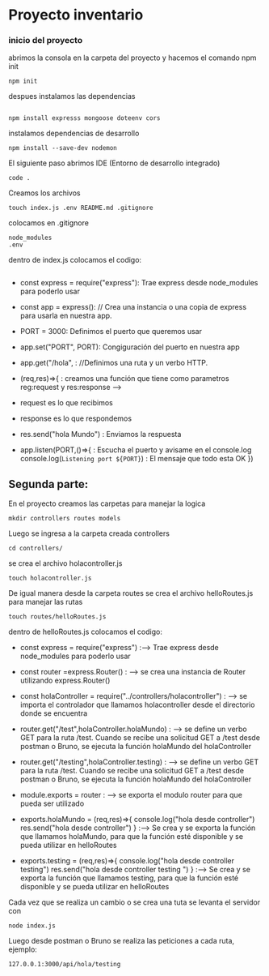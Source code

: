 # Proyecto inventario
### inicio del proyecto
abrimos la consola en la carpeta del proyecto y hacemos el comando npm init
```
npm init 
``` 
despues instalamos las dependencias
```

npm install expresss mongoose doteenv cors
```

instalamos dependencias de desarrollo

```
npm install --save-dev nodemon
```
El siguiente paso abrimos IDE (Entorno de desarrollo integrado)
```
code .
```
Creamos los archivos
```
touch index.js .env README.md .gitignore
```
colocamos en .gitignore
```
node_modules
.env
```
dentro de index.js colocamos el codigo:
```
```

- const express = require("express"): Trae express desde node_modules para poderlo usar

- const app = express(): // Crea una instancia o una copia de express para usarla en nuestra app.

- PORT = 3000: Definimos el puerto que queremos usar

- app.set("PORT", PORT): Congiguración del puerto en nuestra app

- app.get("/hola", : //Definimos una ruta y un verbo HTTP.
- (req,res)=>{ : creamos una función que tiene como parametros  reg:request y res:response -->

- request es lo que recibimos
- response es lo que respondemos

- res.send("hola Mundo") : Enviamos la respuesta
- app.listen(PORT,()=>{ : Escucha el puerto y avisame en el console.log
    console.log(`Listening port ${PORT}`)  :  El mensaje que todo esta OK
})

## Segunda parte:

En el proyecto  creamos las carpetas para manejar la logica
```
mkdir controllers routes models

```
Luego se ingresa a la carpeta creada controllers
```
cd controllers/
```
se crea el archivo holacontroller.js
```
touch holacontroller.js
```
De igual manera desde la carpeta routes se crea el archivo helloRoutes.js para manejar las rutas
```
touch routes/helloRoutes.js
```
dentro de helloRoutes.js colocamos el codigo:

- const express = require("express") :--> Trae express desde node_modules para poderlo usar

- const router =express.Router() : --> se crea una instancia de Router utilizando express.Router()

- const holaController = require("../controllers/holacontroller") : --> se importa el controlador que llamamos holacontroller desde el directorio donde se encuentra

- router.get("/test",holaController.holaMundo) : --> se define un verbo GET para la ruta /test. Cuando se recibe una solicitud GET a /test desde postman o Bruno, se ejecuta la función holaMundo del holaController

- router.get("/testing",holaController.testing) : -->  se define un verbo GET para la ruta /test. Cuando se recibe una solicitud GET a /test desde postman o Bruno, se ejecuta la función holaMundo del holaController

- module.exports = router : --> se exporta el modulo router para que pueda ser utilizado

- exports.holaMundo = (req,res)=>{
        console.log("hola desde controller")
        res.send("hola desde controller")
    } :--> Se crea y se exporta la función que llamamos holaMundo, para que la función esté disponible y se pueda utilizar en helloRoutes

- exports.testing = (req,res)=>{
        console.log("hola desde controller testing")
        res.send("hola desde controller testing ") 
    } :--> Se crea y se exporta la función que llamamos testing, para que la función esté disponible y se pueda utilizar en helloRoutes

Cada vez que se realiza un cambio o se crea una tuta se levanta el servidor con 
```
node index.js
```
Luego desde postman o Bruno se realiza las peticiones a cada ruta, ejemplo: 
```
127.0.0.1:3000/api/hola/testing 
